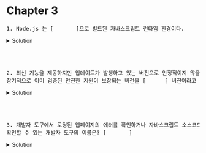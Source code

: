 # Chapter 3 

<pre>1. Node.js 는 [       ]으로 빌드된 자바스크립트 런타임 환경이다. 
</pre>

   <details>
      <summary>Solution</summary>
        <strong>V8 엔진</strong>: 웹 브라우저를 만드는데 기반을 제공하는 오픈 소스 자바스크립트 엔진, 구글 크롬, 안드로이드 브라우저에 탑재되어있다. 
        
   </details> 

<br>
<br>
<br>

<pre>2. 최신 기능을 제공하지만 업데이트가 발생하고 있는 버전으로 안정적이지 않을 수 있는 Current 버전이 있고, <br>장기적으로 이미 검증된 안전한 지원이 보장되는 버전을 [      ] 버전이라고 한다.
</pre>

   <details>
      <summary>Solution</summary>
        <strong>LTS</strong>: Long Term Supported 
        
   </details> 

<br>
<br>
<br>

<pre>3. 개발자 도구에서 로딩된 웹페이지의 에러를 확인하거나 자바스크립트 소스코드에 작성한 console.log 메서드의 실행 결과를<br>확인할 수 있는 개발자 도구의 이름은? [       ]
</pre>

   <details>
      <summary>Solution</summary>
        <strong>Console 패널</strong>
        
   </details> 

